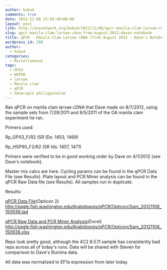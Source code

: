 ```yaml
---
author: kubu4
comments: true
date: 2012-11-08 23:56:49+00:00
layout: post
link: http://onsnetwork.org/kubu4/2012/11/08/qpcr-manila-clam-larvae-cdna-from-august-2012-daves-notebook/
slug: qpcr-manila-clam-larvae-cdna-from-august-2012-daves-notebook
title: qPCR - Manila Clam Larvae cDNA (from August 2012 - Dave's Notebook)
wordpress_id: 208
author:
  - kubu4
categories:
  - Miscellaneous
tags:
  - GPX3
  - HSP90
  - larvae
  - Manila clam
  - qPCR
  - Venerupis philippinarum
---
```


Ran qPCR on manila clam larvae cDNA that Dave made on 8/7/2012, using the sample sets from 7/29/2011 and 8/5/2011 of the OA manila clam experiment he ran.

Primers used:

Rp_GPX3_F/R2 (SR IDs: 1453, 1469)

Rp_HSP90_F2/R2 (SR Ids: 1457, 1471)

Primers were verified to be in good working order by Dave on 4/1/2012 (see Dave's notebook).

Master mix calcs are here. Cycling params can be found in the qPCR Data File (see Results). Plate layout and PCR Miner analysis can be found in the qPCR Raw Data file (see Results). All samples run in duplicate.

Results:

[qPCR Data File](http://eagle.fish.washington.edu/Arabidopsis/qPCR/Opticon/Sam_20121108_150936.tad)(Opticon 2) http://eagle.fish.washington.edu/Arabidopsis/qPCR/Opticon/Sam_20121108_150936.tad

[qPCR Raw Data and PCR Miner Analysis](http://eagle.fish.washington.edu/Arabidopsis/qPCR/Opticon/Sam_20121108_150936.xlsx)(Excel) http://eagle.fish.washington.edu/Arabidopsis/qPCR/Opticon/Sam_20121108_150936.xlsx

Reps look pretty good, although the 4C2 8.5.11 sample has consistently bad reps across all of today's runs. Data will be shared with Steven for comparison to Dave's Illumina data.

All data was normalized to EF1a expression from later today.
